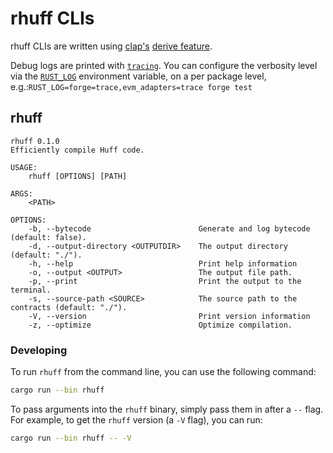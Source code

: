 # rhuff CLIs

rhuff CLIs are written using [clap's](https://docs.rs/clap) [derive feature](https://github.com/clap-rs/clap/blob/master/examples/derive_ref/README.md).

Debug logs are printed with
[`tracing`](https://docs.rs/tracing/0.1.29/tracing/). You can configure the
verbosity level via the
[`RUST_LOG`](https://docs.rs/tracing-subscriber/0.3.2/tracing_subscriber/fmt/index.html#filtering-events-with-environment-variables)
environment variable, on a per package level,
e.g.:`RUST_LOG=forge=trace,evm_adapters=trace forge test`

## rhuff

```
rhuff 0.1.0
Efficiently compile Huff code.

USAGE:
    rhuff [OPTIONS] [PATH]

ARGS:
    <PATH>

OPTIONS:
    -b, --bytecode                        Generate and log bytecode (default: false).
    -d, --output-directory <OUTPUTDIR>    The output directory (default: "./").
    -h, --help                            Print help information
    -o, --output <OUTPUT>                 The output file path.
    -p, --print                           Print the output to the terminal.
    -s, --source-path <SOURCE>            The source path to the contracts (default: "./").
    -V, --version                         Print version information
    -z, --optimize                        Optimize compilation.
```



### Developing

To run `rhuff` from the command line, you can use the following command:

```bash
cargo run --bin rhuff
```

To pass arguments into the `rhuff` binary, simply pass them in after a `--` flag. For example, to get the `rhuff` version (a `-V` flag), you can run:

```bash
cargo run --bin rhuff -- -V
```

